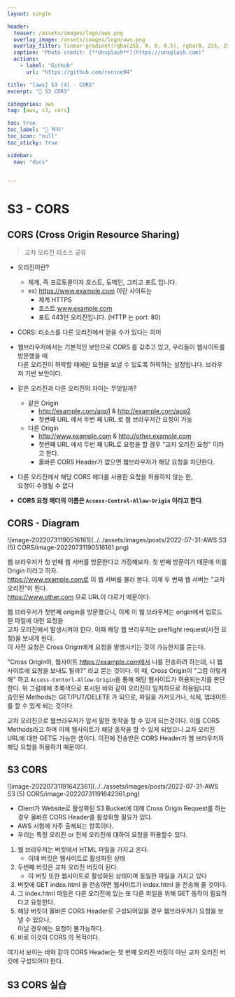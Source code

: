 ```yaml
---
layout: single

header:
  teaser: /assets/images/logo/aws.png
  overlay_image: /assets/images/logo/aws.png
  overlay_filter: linear-gradient(rgba(255, 0, 0, 0.5), rgba(0, 255, 255, 0.5))
  caption: "Photo credit: [**Unsplash**](https://unsplash.com)"
  actions:
    - label: "Github"
      url: "https://github.com/renine94"

title: "[aws] S3 (4) - CORS"
excerpt: "🚀 S3 CORS"

categories: aws
tag: [aws, s3, cors]

toc: true
toc_label: "📕 목차"
toc_icon: "null"
toc_sticky: true

sidebar:
  nav: "docs"


---
```


# S3 - CORS





## CORS (Cross Origin Resource Sharing)

> 교차 오리진 리소스 공유

- 오리진이란?
  - 체계, 즉 프로토콜이자 호스트, 도메인, 그리고 포트 입니다.
  - ex) https://www.example.com 이란 사이트는
    - 체계 HTTPS
    - 호스트 www.example.com
    - 포트 443인 오리진입니다. (HTTP 는 port: 80)

- CORS: 리소스를 다른 오리진에서 얻을 수가 있다는 의미
- 웹브라우저에서는 기본적인 보안으로 CORS 를 갖추고 있고, 우리들이 웹사이트를 방문했을 때<br>다른 오리진이 허락할 때에만 요청을 보낼 수 있도록 허락하는 설정입니다. 브라우저 기반 보안이다.
- 같은 오리진과 다른 오리진의 차이는 무엇일까?
  - 같은 Origin
    - http://example.com/app1 & http://example.com/app2
    - 첫번째 URL 에서 두번 째 URL 로 웹 브라우저간 요청이 가능
  - 다른 Origin
    - http://www.example.com & http://other.example.com
    - 첫번째 URL 에서 두번 째 URL로 요청을 할 경우 "교차 오리진 요청" 이라고 한다.
    - 올바른 CORS Header가 없으면 웹브라우저가 해당 요청을 차단한다.
- 다른 오리진에서 해당 CORS 헤더를 사용한 요청을 허용하지 않는 한,<br>요청이 수행될 수 없다
- **CORS 요청 헤더의 이름은  `Access-Control-Allow-Origin` 이라고 한다**.



## CORS - Diagram

![image-20220731190516161](../../assets/images/posts/2022-07-31-AWS S3 (5) CORS/image-20220731190516161.png)



웹 브라우저가 첫 번째 웹 서버를 방문한다고 가정해보자. 첫 번째 방문이기 때문에 이를 Origin 이라고 하자.<br>https://www.example.com로 이 웹 서버를 불러 본다. 이제 두 번째 웹 서버는 "교차 오리진"이 된다.<br>https://www.other.com 으로 URL이 다르기 때문이다.

웹 브라우저가 첫번째 origin을 방문했으니, 이제 이 웹 브라우저는 origin에서 업로드된 파일에 대한 요청을<br>교차 오리진에서 발생시켜야 한다. 이때 해당 웹 브라우저는 preflight request(사전 요청)을 보내게 된다.<br>이 사전 요청은 Cross Origin에게 요청을 발생시키는 것이 가능한지를 묻는다.

"Cross Origin아, 웹사이트 https://example.com에서 나를 전송하려 하는데, 니 웹사이트에 요청을 보내도 될까?" 라고 묻는 것이다. 이 때, Cross Origin이 "그럼 이렇게 해" 하고 `Access-Contorl-Allow-Origin`을 통해 해당 웹사이트가 허용되는지를 판단한다. 위 그림에에 초록색으로 표시된 바와 같이 오리진이 일치하므로 허용됩니다.<br>승인된 Methods는 GET/PUT/DELETE 가 되므로, 파일을 가져오거나, 삭제, 업데이트를 할 수 있게 되는 것이다.

교차 오리진으로 웹브라우저가 앞서 말한 동작을 할 수 있게 되는것이다. 이를 CORS Methods라고 하며 이제 웹사이트가 해당 동작을 할 수 있게 되었으니 교차 오리진 URL에 대한 GET도 가능한 셈이다. 이전에 전송받은 CORS Header가 웹 브라우저의 해당 요청을 허용하기 때문이다.





## S3 CORS

![image-20220731191642361](../../assets/images/posts/2022-07-31-AWS S3 (5) CORS/image-20220731191642361.png)

- Client가 Website로 활성화된 S3 Bucket에 대해 Cross Origin Request를 하는 경우 올바른 CORS Header를 활성화할 필요가 있다.
- AWS 시험에 자주 출제되는 항목이다.
- 우리는 특정 오리진 or 전체 오리진에 대하여 요청을 허용할수 있다.



1. 웹 브라우저는 버킷에서 HTML 파일을 가지고 온다.
   - 이때 버킷은 웹사이트로 활성화된 상태
2. 두번째 버킷은 교차 오리진 버킷이 된다.
   - 이 버킷 또한 웹사이트로 활성화된 상태이며 동일한 파일을 가지고 있다
3. 버킷에 GET index.html 을 전송하면 웹사이트가 index.html 을 전송해 줄 것이다.
4. 그 index.html 파일은 다른 오리진에 있는 또 다른 파일을 위해 GET 동작이 필요하다고 요청한다.
5. 해당 버킷이 올바른 CORS Header로 구성되어있을 경우 웹브라우저가 요청을 보낼 수 있으나,<br>아닐 경우에는 요청이 불가능하다.
6. 바로 이것이 CORS 의 목적이다.



여기서 보이는 바와 같이 CORS Header는 첫 번째 오리진 버킷이 아닌 교차 오리진 버킷에 구성되어야 한다.



## S3 CORS 실습

